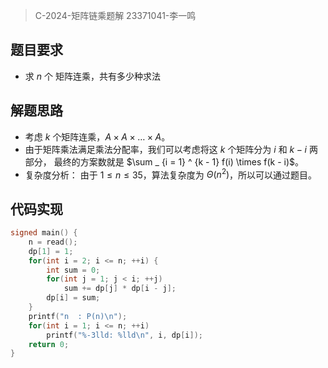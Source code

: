 > C-2024-矩阵链乘题解
> 23371041-李一鸣

## 题目要求
- 求 $n$ 个 矩阵连乘，共有多少种求法

## 解题思路
- 考虑 $k$ 个矩阵连乘，$A \times A \times \dots \times A$。
- 由于矩阵乘法满足乘法分配率，我们可以考虑将这 $k$ 个矩阵分为 $i$ 和 $k - i$ 两部分， 最终的方案数就是 $\sum _ {i = 1} ^ {k - 1} f(i) \times f(k - i)$。
- 复杂度分析： 由于 $1 \le n \le 35$，算法复杂度为 $\Theta(n^2)$，所以可以通过题目。

## 代码实现
```c
signed main() {
    n = read();
    dp[1] = 1;
    for(int i = 2; i <= n; ++i) {
        int sum = 0;
        for(int j = 1; j < i; ++j)
            sum += dp[j] * dp[i - j];
        dp[i] = sum;
    }
    printf("n  : P(n)\n");
    for(int i = 1; i <= n; ++i)
        printf("%-3lld: %lld\n", i, dp[i]);
    return 0;
}
```